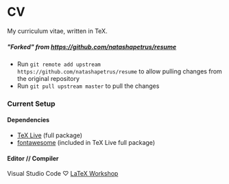 # CV

My curriculum vitae, written in TeX.

##### "Forked" from https://github.com/natashapetrus/resume

* Run `git remote add upstream https://github.com/natashapetrus/resume` to allow pulling changes from the original repository
* Run `git pull upstream master` to pull the changes

### Current Setup

#### Dependencies

* [TeX Live](https://www.tug.org/texlive/) (full package)
* [fontawesome](https://www.ctan.org/pkg/fontawesome) (included in TeX Live full package)

#### Editor // Compiler

Visual Studio Code ♡ [LaTeX Workshop](https://marketplace.visualstudio.com/items?itemName=James-Yu.latex-workshop)
